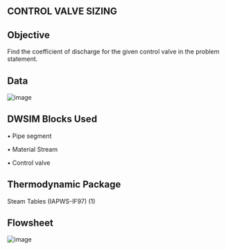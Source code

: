 ## CONTROL VALVE SIZING

## Objective

Find the coefficient of discharge for the given control valve in the problem statement.

## Data

![image](https://user-images.githubusercontent.com/87890409/211142151-00c1edb7-3b14-4cab-8434-875f709a861d.png)

## DWSIM Blocks Used

•	Pipe segment

•	Material Stream

•	Control valve

## Thermodynamic Package

Steam Tables (IAPWS-IF97) (1)

## Flowsheet

![image](https://user-images.githubusercontent.com/87890409/211142176-0f81c0e6-cf54-47c5-9a19-fe7514f6a1ef.png)
